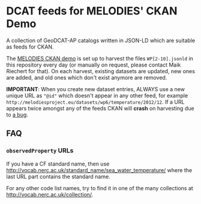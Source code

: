 # DCAT feeds for MELODIES' CKAN Demo

A collection of GeoDCAT-AP catalogs written in JSON-LD which are suitable as feeds for CKAN.

The [MELODIES CKAN demo](http://ckan-demo.melodiesproject.eu/) is set up to harvest the files `WP[2-10].jsonld` in this repository every day (or manually on request, please contact Maik Riechert for that). On each harvest, existing datasets are updated, new ones are added, and old ones which don't exist anymore are removed.

**IMPORTANT**: When you create new dataset entries, ALWAYS use a new unique URL as `"@id"` which doesn't appear in any other feed, for example `http://melodiesproject.eu/datasets/wp6/temperature/2012/12`. If a URL appears twice amongst any of the feeds CKAN will **crash** on harvesting due to [a bug](https://github.com/ckan/ckanext-harvest/issues/162).

## FAQ

### `observedProperty` URLs

If you have a CF standard name, then use http://vocab.nerc.ac.uk/standard_name/sea_water_temperature/ where the last URL part contains the standard name.

For any other code list names, try to find it in one of the many collections at http://vocab.nerc.ac.uk/collection/.
